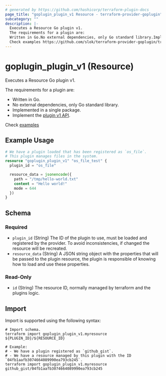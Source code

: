 ```yaml
---
# generated by https://github.com/hashicorp/terraform-plugin-docs
page_title: "goplugin_plugin_v1 Resource - terraform-provider-goplugin"
subcategory: ""
description: |-
  Executes a Resource Go plugin v1.
  The requirements for a plugin are:
  Written in Go.No external dependencies, only Go standard library.Implemented in a single package.Implement the plugin v1 API https://github.com/slok/terraform-provider-goplugin/tree/main/pkg/api/v1.
  Check examples https://github.com/slok/terraform-provider-goplugin/tree/main/examples
---
```


# goplugin_plugin_v1 (Resource)

Executes a Resource Go plugin v1.

The requirements for a plugin are:

- Written in Go.
- No external dependencies, only Go standard library.
- Implemented in a single package.
- Implement the [plugin v1 API](https://github.com/slok/terraform-provider-goplugin/tree/main/pkg/api/v1).

Check [examples](https://github.com/slok/terraform-provider-goplugin/tree/main/examples)

## Example Usage

```terraform
# We have a plugin loaded that has been registered as `os_file`.
# This plugin manages files in the system.
resource "goplugin_plugin_v1" "os_file_test" {
  plugin_id = "os_file"

  resource_data = jsonencode({
    path = "/tmp/hello-world.txt"
    content = "Hello world!"
    mode = 644
  })
}
```

<!-- schema generated by tfplugindocs -->
## Schema

### Required

- `plugin_id` (String) The ID of the plugin to use, must be loaded and registered by the provider. To avoid inconsistencies, if changed the resource will be recreated.
- `resource_data` (String) A JSON string object with the properties that will be passed to the plugin resource, the plugin is responsible of knowing how to load and use these properties.

### Read-Only

- `id` (String) The resource ID, normally managed by terraform and the plugins logic.

## Import

Import is supported using the following syntax:

```shell
# Import schema.
terraform import goplugin_plugin_v1.myresource ${PLUGIN_ID}/${RESOURCE_ID}

# Example:
# - We have a plugin registered as `github_gist`.
# - We have a resource managed by this plugin with the ID `04fb1aafb3074664089990ea793cb245`.
terraform import goplugin_plugin_v1.myresource github_gist/04fb1aafb3074664089990ea793cb245
```
